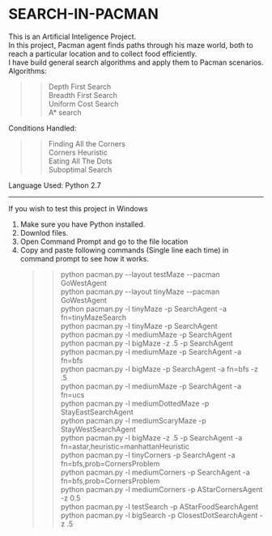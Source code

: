 # SEARCH-IN-PACMAN
This is an Artificial Inteligence Project.  
In this project, Pacman agent finds paths through his maze world, both to reach a particular location and to collect food efficiently.   
I have build general search algorithms and apply them to Pacman scenarios.  
Algorithms:  
  >> Depth First Search  
  >> Breadth First Search  
  >> Uniform Cost Search  
  >> A* search  
  
  Conditions Handled: 
  >> Finding All the Corners  
  >> Corners Heuristic  
  >> Eating All The Dots  
  >> Suboptimal Search  
  
Language Used: Python 2.7  
__________________________________________________________________
If you wish to test this project in Windows  
  1. Make sure you have Python installed.   
  2. Downlod files.   
  3. Open Command Prompt and go to the file location  
  4. Copy and paste following commands (Single line each time) in command prompt to see how it works.  
     >> python pacman.py --layout testMaze --pacman GoWestAgent  
     >> python pacman.py --layout tinyMaze --pacman GoWestAgent  
     >> python pacman.py -l tinyMaze -p SearchAgent -a fn=tinyMazeSearch  
     >> python pacman.py -l tinyMaze -p SearchAgent  
     >> python pacman.py -l mediumMaze -p SearchAgent  
     >> python pacman.py -l bigMaze -z .5 -p SearchAgent  
     >> python pacman.py -l mediumMaze -p SearchAgent -a fn=bfs  
     >> python pacman.py -l bigMaze -p SearchAgent -a fn=bfs -z .5  
     >> python pacman.py -l mediumMaze -p SearchAgent -a fn=ucs  
     >> python pacman.py -l mediumDottedMaze -p StayEastSearchAgent  
     >> python pacman.py -l mediumScaryMaze -p StayWestSearchAgent  
     >> python pacman.py -l bigMaze -z .5 -p SearchAgent -a fn=astar,heuristic=manhattanHeuristic  
     >> python pacman.py -l tinyCorners -p SearchAgent -a fn=bfs,prob=CornersProblem  
     >> python pacman.py -l mediumCorners -p SearchAgent -a fn=bfs,prob=CornersProblem  
     >> python pacman.py -l mediumCorners -p AStarCornersAgent -z 0.5  
     >> python pacman.py -l testSearch -p AStarFoodSearchAgent  
     >> python pacman.py -l bigSearch -p ClosestDotSearchAgent -z .5   
